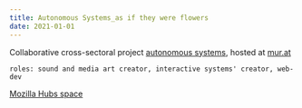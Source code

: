 ```yaml
---
title: Autonomous Systems_as if they were flowers
date: 2021-01-01
---
```

Collaborative cross-sectoral project [autonomous systems](https://autonomous.mur.at/), hosted at [mur.at](https://mur.at/)

`roles: sound and media art creator, interactive systems' creator, web-dev`


[Mozilla Hubs space](https://hubs.mozilla.com/acATgSH/autonomous-lobby)

